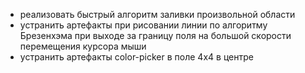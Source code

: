 - реализовать быстрый алгоритм заливки произвольной области
- устранить артефакты при рисовании линии по алгоритму Брезенхэма при выходе за границу поля на большой скорости перемещения курсора мыши
- устранить артефакты color-picker в поле 4x4 в центре
